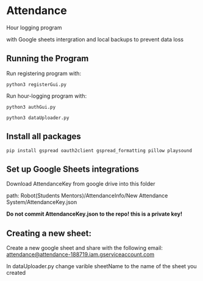 # Attendance
Hour logging program

with Google sheets intergration and local backups to prevent data loss

## Running the Program

Run registering program with:
```
python3 registerGui.py
```

Run hour-logging program with: 
```
python3 authGui.py

python3 dataUploader.py

```

## Install all packages

``` 
pip install gspread oauth2client gspread_formatting pillow playsound
```


## Set up Google Sheets integrations

Download AttendanceKey from google drive into this folder

path: Robot(Students Mentors)/AttendanceInfo/New Attendance System/AttendanceKey.json

**Do not commit AttendanceKey.json to the repo! this is a private key!**


## Creating a new sheet:

Create a new google sheet and share with the following email: attendance@attendance-188719.iam.gserviceaccount.com

In dataUploader.py change varible sheetName to the name of the sheet you created
